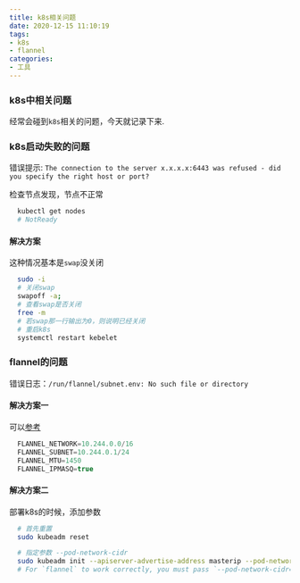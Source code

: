 ```yaml
---
title: k8s相关问题
date: 2020-12-15 11:10:19
tags:
- k8s
- flannel
categories:
- 工具
---
```


### k8s中相关问题

经常会碰到`k8s`相关的问题，今天就记录下来.

<!-- more -->

### k8s启动失败的问题

错误提示: `The connection to the server x.x.x.x:6443 was refused - did you specify the right host or port?`

检查节点发现，节点不正常
```bash
  kubectl get nodes
  # NotReady
```

#### 解决方案
这种情况基本是`swap`没关闭

```bash
  sudo -i
  # 关闭swap
  swapoff -a;
  # 查看swap是否关闭
  free -m
  # 若swap那一行输出为0，则说明已经关闭
  # 重启k8s
  systemctl restart kebelet
```

### flannel的问题

错误日志：`/run/flannel/subnet.env: No such file or directory`

#### 解决方案一

可以[参考](https://github.com/kubernetes/kubernetes/issues/70202#issuecomment-481173403)

```js
  FLANNEL_NETWORK=10.244.0.0/16
  FLANNEL_SUBNET=10.244.0.1/24
  FLANNEL_MTU=1450
  FLANNEL_IPMASQ=true
```

#### 解决方案二
部署k8s的时候，添加参数

```bash
  # 首先重置
  sudo kubeadm reset

  # 指定参数 --pod-network-cidr 
  sudo kubeadm init --apiserver-advertise-address masterip --pod-network-cidr 10.10.0.0/16
  # For `flannel` to work correctly, you must pass `--pod-network-cidr=10.244.0.0/16` to `kubeadm init`.
```
